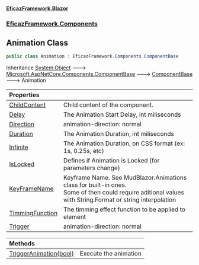 #### [EficazFramework.Blazor](EficazFrameworkBlazor.md 'EficazFramework Blazor')
### [EficazFramework.Components](EficazFrameworkBlazor.md#EficazFramework.Components 'EficazFramework.Components')

## Animation Class

```csharp
public class Animation : EficazFramework.Components.ComponentBase
```

Inheritance [System.Object](https://docs.microsoft.com/en-us/dotnet/api/System.Object 'System.Object') &#129106; [Microsoft.AspNetCore.Components.ComponentBase](https://docs.microsoft.com/en-us/dotnet/api/Microsoft.AspNetCore.Components.ComponentBase 'Microsoft.AspNetCore.Components.ComponentBase') &#129106; [ComponentBase](EficazFramework.Components/ComponentBase.md 'EficazFramework.Components.ComponentBase') &#129106; Animation

| Properties | |
| :--- | :--- |
| [ChildContent](EficazFramework.Components/Animation/ChildContent.md 'EficazFramework.Components.Animation.ChildContent') | Child content of the component. |
| [Delay](EficazFramework.Components/Animation/Delay.md 'EficazFramework.Components.Animation.Delay') | The Animation Start Delay, int miliseconds |
| [Direction](EficazFramework.Components/Animation/Direction.md 'EficazFramework.Components.Animation.Direction') | animation-direction: normal|reverse|alternate|alternate-reverse; |
| [Duration](EficazFramework.Components/Animation/Duration.md 'EficazFramework.Components.Animation.Duration') | The Animation Duration, int miliseconds |
| [Infinite](EficazFramework.Components/Animation/Infinite.md 'EficazFramework.Components.Animation.Infinite') | The Animation Duration, on CSS format (ex: 1s, 0.25s, etc) |
| [IsLocked](EficazFramework.Components/Animation/IsLocked.md 'EficazFramework.Components.Animation.IsLocked') | Defines if Animation is Locked (for parameters change) |
| [KeyFrameName](EficazFramework.Components/Animation/KeyFrameName.md 'EficazFramework.Components.Animation.KeyFrameName') | Keyframe Name. See MudBlazor.Animations class for built-in ones.<br/>Some of then could require aditional values with String.Format or string interpolation |
| [TimmingFunction](EficazFramework.Components/Animation/TimmingFunction.md 'EficazFramework.Components.Animation.TimmingFunction') | The timming effect function to be applied to element |
| [Trigger](EficazFramework.Components/Animation/Trigger.md 'EficazFramework.Components.Animation.Trigger') | animation-direction: normal|reverse|alternate|alternate-reverse; |

| Methods | |
| :--- | :--- |
| [TriggerAnimation(bool)](EficazFramework.Components/Animation/TriggerAnimation(bool).md 'EficazFramework.Components.Animation.TriggerAnimation(bool)') | Execute the animation |
